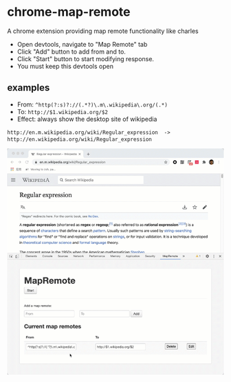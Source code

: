 # chrome-map-remote
A chrome extension providing map remote functionality like charles

- Open devtools, navigate to "Map Remote" tab 
- Click "Add" button to add from and to.
- Click "Start" button to start modifying response.
- You must keep this devtools open


## examples

- From: `^http(?:s)?://(.*?)\.m\.wikipedia\.org/(.*)`
- To: `http://$1.wikipedia.org/$2`
- Effect: always show the desktop site of wikipedia

```
http://en.m.wikipedia.org/wiki/Regular_expression  ->  http://en.wikipedia.org/wiki/Regular_expression 
```

![demo](./demo.gif)
